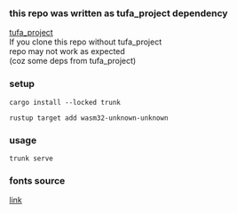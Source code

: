 ### this repo was written as tufa_project dependency
[tufa_project](https://github.com/kuqmua/tufa_project) </br>
If you clone this repo without tufa_project </br>
repo may not work as expected </br>
(coz some deps from tufa_project)

### setup
```
cargo install --locked trunk
```
```
rustup target add wasm32-unknown-unknown
```
### usage
```
trunk serve
```
### fonts source
[link](https://fonts.google.com/)
